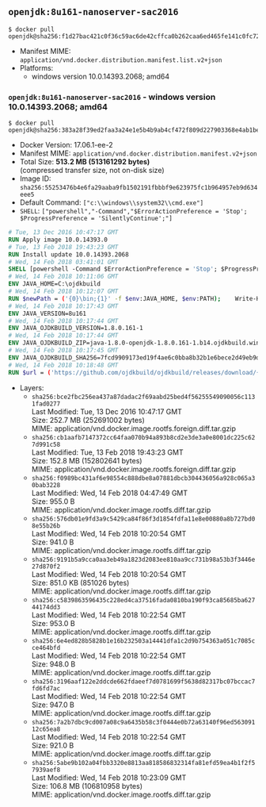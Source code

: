 ## `openjdk:8u161-nanoserver-sac2016`

```console
$ docker pull openjdk@sha256:f1d27bac421c0f36c59ac6de42cffca0b262caa6ed465fe141c0fc72f7806446
```

-	Manifest MIME: `application/vnd.docker.distribution.manifest.list.v2+json`
-	Platforms:
	-	windows version 10.0.14393.2068; amd64

### `openjdk:8u161-nanoserver-sac2016` - windows version 10.0.14393.2068; amd64

```console
$ docker pull openjdk@sha256:383a28f39ed2faa3a24e1e5b4b9ab4cf472f809d227903368e4ab1bed6a32d7d
```

-	Docker Version: 17.06.1-ee-2
-	Manifest MIME: `application/vnd.docker.distribution.manifest.v2+json`
-	Total Size: **513.2 MB (513161292 bytes)**  
	(compressed transfer size, not on-disk size)
-	Image ID: `sha256:55253476b4e6fa29aaba9fb1502191fbbbf9e623975fc1b964957eb9d634eee5`
-	Default Command: `["c:\\windows\\system32\\cmd.exe"]`
-	`SHELL`: `["powershell","-Command","$ErrorActionPreference = 'Stop'; $ProgressPreference = 'SilentlyContinue';"]`

```dockerfile
# Tue, 13 Dec 2016 10:47:17 GMT
RUN Apply image 10.0.14393.0
# Tue, 13 Feb 2018 19:43:23 GMT
RUN Install update 10.0.14393.2068
# Wed, 14 Feb 2018 03:41:01 GMT
SHELL [powershell -Command $ErrorActionPreference = 'Stop'; $ProgressPreference = 'SilentlyContinue';]
# Wed, 14 Feb 2018 10:11:06 GMT
ENV JAVA_HOME=C:\ojdkbuild
# Wed, 14 Feb 2018 10:12:07 GMT
RUN $newPath = ('{0}\bin;{1}' -f $env:JAVA_HOME, $env:PATH); 	Write-Host ('Updating PATH: {0}' -f $newPath); 	setx /M PATH $newPath;
# Wed, 14 Feb 2018 10:17:43 GMT
ENV JAVA_VERSION=8u161
# Wed, 14 Feb 2018 10:17:44 GMT
ENV JAVA_OJDKBUILD_VERSION=1.8.0.161-1
# Wed, 14 Feb 2018 10:17:44 GMT
ENV JAVA_OJDKBUILD_ZIP=java-1.8.0-openjdk-1.8.0.161-1.b14.ojdkbuild.windows.x86_64.zip
# Wed, 14 Feb 2018 10:17:45 GMT
ENV JAVA_OJDKBUILD_SHA256=7fcd9909173ed19f4ae6c0bba8b32b1e6bece2d49eb9d87271828be8121fc31b
# Wed, 14 Feb 2018 10:18:48 GMT
RUN $url = ('https://github.com/ojdkbuild/ojdkbuild/releases/download/{0}/{1}' -f $env:JAVA_OJDKBUILD_VERSION, $env:JAVA_OJDKBUILD_ZIP); 	Write-Host ('Downloading {0} ...' -f $url); 	Invoke-WebRequest -Uri $url -OutFile 'ojdkbuild.zip'; 	Write-Host ('Verifying sha256 ({0}) ...' -f $env:JAVA_OJDKBUILD_SHA256); 	if ((Get-FileHash ojdkbuild.zip -Algorithm sha256).Hash -ne $env:JAVA_OJDKBUILD_SHA256) { 		Write-Host 'FAILED!'; 		exit 1; 	}; 		Write-Host 'Expanding ...'; 	Expand-Archive ojdkbuild.zip -DestinationPath C:\; 		Write-Host 'Renaming ...'; 	Move-Item 		-Path ('C:\{0}' -f ($env:JAVA_OJDKBUILD_ZIP -Replace '.zip$', '')) 		-Destination $env:JAVA_HOME 	; 		Write-Host 'Verifying install ...'; 	Write-Host '  java -version'; java -version; 	Write-Host '  javac -version'; javac -version; 		Write-Host 'Removing ...'; 	Remove-Item ojdkbuild.zip -Force; 		Write-Host 'Complete.';
```

-	Layers:
	-	`sha256:bce2fbc256ea437a87dadac2f69aabd25bed4f56255549090056c1131fad0277`  
		Last Modified: Tue, 13 Dec 2016 10:47:17 GMT  
		Size: 252.7 MB (252691002 bytes)  
		MIME: application/vnd.docker.image.rootfs.foreign.diff.tar.gzip
	-	`sha256:cb1aafb7147372cc64faa070b94a893b8cd2e3de3a0e8001dc225c627d991c58`  
		Last Modified: Tue, 13 Feb 2018 19:43:23 GMT  
		Size: 152.8 MB (152802641 bytes)  
		MIME: application/vnd.docker.image.rootfs.foreign.diff.tar.gzip
	-	`sha256:f0989bc431af6e98554c888dbe8a07881dbcb304436056a928c065a30bab3228`  
		Last Modified: Wed, 14 Feb 2018 04:47:49 GMT  
		Size: 955.0 B  
		MIME: application/vnd.docker.image.rootfs.diff.tar.gzip
	-	`sha256:576db01e9fd3a9c5429ca84f86f3d1854fdfa11e8e00880a8b727bd08e55b26b`  
		Last Modified: Wed, 14 Feb 2018 10:20:54 GMT  
		Size: 941.0 B  
		MIME: application/vnd.docker.image.rootfs.diff.tar.gzip
	-	`sha256:9191b5a9cca0aa3eb49a1823d2083ee810aa9cc731b98a53b3f3446e27d870f2`  
		Last Modified: Wed, 14 Feb 2018 10:20:54 GMT  
		Size: 851.0 KB (851026 bytes)  
		MIME: application/vnd.docker.image.rootfs.diff.tar.gzip
	-	`sha256:c5839863596435c228ed4ca37516fada0810ba190f93ca85685ba62744174dd3`  
		Last Modified: Wed, 14 Feb 2018 10:22:54 GMT  
		Size: 953.0 B  
		MIME: application/vnd.docker.image.rootfs.diff.tar.gzip
	-	`sha256:6e4ed828b5828b1e16b232503a14441dfa1c2d9b754363a051c7085cce464bfd`  
		Last Modified: Wed, 14 Feb 2018 10:22:54 GMT  
		Size: 948.0 B  
		MIME: application/vnd.docker.image.rootfs.diff.tar.gzip
	-	`sha256:3196aaf122e2ddcde662fdaeef7d0781699f5638d82317bc07bccac7fd6fd7ac`  
		Last Modified: Wed, 14 Feb 2018 10:22:54 GMT  
		Size: 947.0 B  
		MIME: application/vnd.docker.image.rootfs.diff.tar.gzip
	-	`sha256:7a2b7dbc9cd007a08c9a6435b58c3f0444e0b72a63140f96ed56309112c65ea8`  
		Last Modified: Wed, 14 Feb 2018 10:22:54 GMT  
		Size: 921.0 B  
		MIME: application/vnd.docker.image.rootfs.diff.tar.gzip
	-	`sha256:5abe9b102a04fbb3320e8813aa818586832314fa81efd59ea4b1f2f57939aef8`  
		Last Modified: Wed, 14 Feb 2018 10:23:09 GMT  
		Size: 106.8 MB (106810958 bytes)  
		MIME: application/vnd.docker.image.rootfs.diff.tar.gzip
